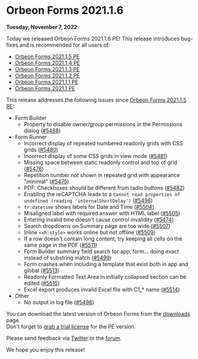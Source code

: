 # Orbeon Forms 2021.1.6

__Tuesday, November 7, 2022__

Today we released Orbeon Forms 2021.1.6 PE! This release introduces bug-fixes and is recommended for all users of:

- [Orbeon Forms 2021.1.5 PE](orbeon-forms-2021.1.5.md)
- [Orbeon Forms 2021.1.4 PE](orbeon-forms-2021.1.4.md)
- [Orbeon Forms 2021.1.3 PE](orbeon-forms-2021.1.3.md)
- [Orbeon Forms 2021.1.2 PE](orbeon-forms-2021.1.2.md)
- [Orbeon Forms 2021.1.1 PE](orbeon-forms-2021.1.1.md)
- [Orbeon Forms 2021.1 PE](orbeon-forms-2021.1.md)

This release addresses the following issues since [Orbeon Forms 2021.1.5 PE](orbeon-forms-2021.1.5.md):

- Form Builder
    - Property to disable owner/group permissions in the Permissions dialog ([\#5488](https://github.com/orbeon/orbeon-forms/issues/5488)) 
- Form Runner
    - Incorrect display of repeated numbered readonly grids with CSS grids ([\#5480](https://github.com/orbeon/orbeon-forms/issues/5480))
    - Incorrect display of some CSS grids in view mode ([\#5481](https://github.com/orbeon/orbeon-forms/issues/5481))
    - Missing space between static readonly control and top of grid ([\#5476](https://github.com/orbeon/orbeon-forms/issues/5476))
    - Repetition number not shown in repeated grid with appearance "minimal" ([\#5475](https://github.com/orbeon/orbeon-forms/issues/5475))
    - PDF: Checkboxes should be different from radio buttons ([\#5482](https://github.com/orbeon/orbeon-forms/issues/5482))
    - Enabling the reCAPTCHA leads to a `Cannot read properties of undefined (reading 'internalShortDelay')` ([\#5496](https://github.com/orbeon/orbeon-forms/issues/5496))
    - `fr:datetime` shows labels for Date and Time ([\#5504](https://github.com/orbeon/orbeon-forms/issues/5504))
    - Misaligned label with required answer with HTML label ([\#5505](https://github.com/orbeon/orbeon-forms/issues/5505))
    - Entering invalid time doesn't cause control invalidity ([\#5474](https://github.com/orbeon/orbeon-forms/issues/5474))
    - Search dropdowns on Summary page are too wide ([\#5507](https://github.com/orbeon/orbeon-forms/issues/5507))
    - Inline `<xh:style>` works online but not offline ([\#5509](https://github.com/orbeon/orbeon-forms/issues/5509))
    - If a row doesn't contain long content, try keeping all cells on the same page in the PDF ([\#5511](https://github.com/orbeon/orbeon-forms/issues/5511))
    - Form Builder summary field search for app, form… doing exact instead of substring match ([\#5499](https://github.com/orbeon/orbeon-forms/issues/5499))
    - Form crashes when including a template that exist both in app and global ([\#5513](https://github.com/orbeon/orbeon-forms/issues/5513))
    - Readonly Formatted Text Area in initially collapsed section can be edited ([\#5515](https://github.com/orbeon/orbeon-forms/issues/5515))
    - Excel export produces invalid Excel file with C1_* name ([\#5514](https://github.com/orbeon/orbeon-forms/issues/5514))
- Other
    - No output in log file ([\#5498](https://github.com/orbeon/orbeon-forms/issues/5498)) 

You can download the latest version of Orbeon Forms from the [downloads](https://www.orbeon.com/download) page.  
Don't forget to [grab a trial license](https://prod.orbeon.com/prod/fr/orbeon/register/new) for the PE version.

Please send feedback via [Twitter](https://twitter.com/orbeon) or the [forum](https://www.orbeon.com/community).

We hope you enjoy this release!
